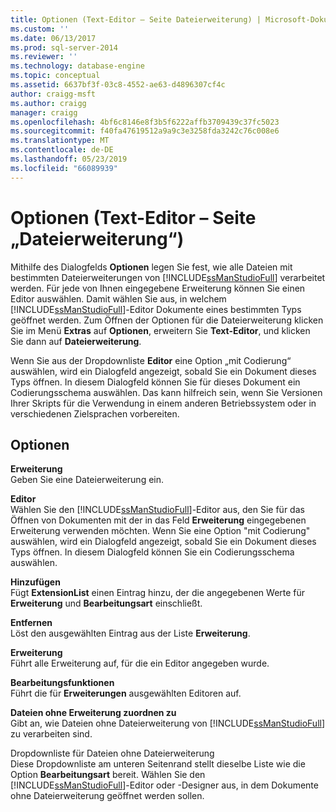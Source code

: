```yaml
---
title: Optionen (Text-Editor – Seite Dateierweiterung) | Microsoft-Dokumentation
ms.custom: ''
ms.date: 06/13/2017
ms.prod: sql-server-2014
ms.reviewer: ''
ms.technology: database-engine
ms.topic: conceptual
ms.assetid: 6637bf3f-03c8-4552-ae63-d4896307cf4c
author: craigg-msft
ms.author: craigg
manager: craigg
ms.openlocfilehash: 4bf6c8146e8f3b5f6222affb3709439c37fc5023
ms.sourcegitcommit: f40fa47619512a9a9c3e3258fda3242c76c008e6
ms.translationtype: MT
ms.contentlocale: de-DE
ms.lasthandoff: 05/23/2019
ms.locfileid: "66089939"
---
```

# <a name="options-text-editor---file-extension-page"></a>Optionen (Text-Editor – Seite „Dateierweiterung“)
  Mithilfe des Dialogfelds **Optionen** legen Sie fest, wie alle Dateien mit bestimmten Dateierweiterungen von [!INCLUDE[ssManStudioFull](../includes/ssmanstudiofull-md.md)] verarbeitet werden. Für jede von Ihnen eingegebene Erweiterung können Sie einen Editor auswählen. Damit wählen Sie aus, in welchem [!INCLUDE[ssManStudioFull](../includes/ssmanstudiofull-md.md)]-Editor Dokumente eines bestimmten Typs geöffnet werden. Zum Öffnen der Optionen für die Dateierweiterung klicken Sie im Menü **Extras** auf **Optionen**, erweitern Sie **Text-Editor**, und klicken Sie dann auf **Dateierweiterung**.  
  
 Wenn Sie aus der Dropdownliste **Editor** eine Option „mit Codierung“ auswählen, wird ein Dialogfeld angezeigt, sobald Sie ein Dokument dieses Typs öffnen. In diesem Dialogfeld können Sie für dieses Dokument ein Codierungsschema auswählen. Das kann hilfreich sein, wenn Sie Versionen Ihrer Skripts für die Verwendung in einem anderen Betriebssystem oder in verschiedenen Zielsprachen vorbereiten.  
  
## <a name="options"></a>Optionen  
 **Erweiterung**  
 Geben Sie eine Dateierweiterung ein.  
  
 **Editor**  
 Wählen Sie den [!INCLUDE[ssManStudioFull](../includes/ssmanstudiofull-md.md)]-Editor aus, den Sie für das Öffnen von Dokumenten mit der in das Feld **Erweiterung** eingegebenen Erweiterung verwenden möchten. Wenn Sie eine Option "mit Codierung" auswählen, wird ein Dialogfeld angezeigt, sobald Sie ein Dokument dieses Typs öffnen. In diesem Dialogfeld können Sie ein Codierungsschema auswählen.  
  
 **Hinzufügen**  
 Fügt **ExtensionList** einen Eintrag hinzu, der die angegebenen Werte für **Erweiterung** und **Bearbeitungsart** einschließt.  
  
 **Entfernen**  
 Löst den ausgewählten Eintrag aus der Liste **Erweiterung**.  
  
 **Erweiterung**  
 Führt alle Erweiterung auf, für die ein Editor angegeben wurde.  
  
 **Bearbeitungsfunktionen**  
 Führt die für **Erweiterungen** ausgewählten Editoren auf.  
  
 **Dateien ohne Erweiterung zuordnen zu**  
 Gibt an, wie Dateien ohne Dateierweiterung von [!INCLUDE[ssManStudioFull](../includes/ssmanstudiofull-md.md)] zu verarbeiten sind.  
  
 Dropdownliste für Dateien ohne Dateierweiterung  
 Diese Dropdownliste am unteren Seitenrand stellt dieselbe Liste wie die Option **Bearbeitungsart** bereit. Wählen Sie den [!INCLUDE[ssManStudioFull](../includes/ssmanstudiofull-md.md)]-Editor oder -Designer aus, in dem Dokumente ohne Dateierweiterung geöffnet werden sollen.  
  
  
